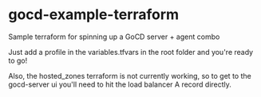 # gocd-example-terraform
Sample terraform for spinning up a GoCD server + agent combo

Just add a profile in the variables.tfvars in the root folder and you're ready to go!

Also, the hosted_zones terraform is not currently working, so to get to the gocd-server ui you'll need to hit the load balancer A record directly.
